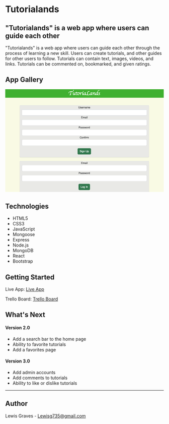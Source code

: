 # Tutorialands


## "Tutorialands" is a web app where users can guide each other

"Tutorialands" is a web app where users can guide each other through the process of learning a new skill. Users can create tutorials,
and other guides for other users to follow. Tutorials can contain text, images, videos, and links. Tutorials can be commented on, bookmarked, and given ratings.


## App Gallery

![Auth Page](./gallery/auth.png)


## Technologies

* HTML5
* CSS3
* JavaScript
* Mongoose
* Express
* Node.js
* MongoDB
* React
* Bootstrap


## Getting Started

Live App: [Live App]()

Trello Board: [Trello Board](https://trello.com/b/cn7mc7jn/p4)


## What's Next

#### Version 2.0

* Add a search bar to the home page
* Ability to favorite tutorials
* Add a favorites page

#### Version 3.0

* Add admin accounts
* Add comments to tutorials
* Ability to like or dislike tutorials
---

## Author

Lewis Graves - Lewisg735@gmail.com